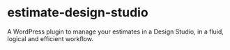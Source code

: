 # estimate-design-studio
A WordPress plugin to manage your estimates in a Design Studio, in a fluid, logical and efficient workflow.
